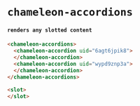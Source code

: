 # `chameleon-accordions`

#### `renders any slotted content`

```html
<chameleon-accordions>
  <chameleon-accordion uid="6agt6jpik8">
  </chameleon-accordion>
  <chameleon-accordion uid="wypd9znp3a">
  </chameleon-accordion>
</chameleon-accordions>

```

```html
<slot>
</slot>

```

